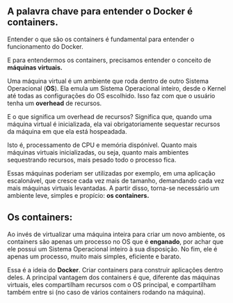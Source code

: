## A palavra chave para entender o Docker é **containers.**

Entender o que são os containers é fundamental para entender o funcionamento do Docker.

E para entendermos os containers, precisamos entender o conceito de **máquinas virtuais.**

Uma máquina virtual é um ambiente que roda dentro de outro Sistema Operacional (**OS**). Ela emula um Sistema Operacional inteiro, desde o Kernel até todas as configurações do OS escolhido. Isso faz com que o usuário tenha um **overhead** de recursos.

E o que significa um overhead de recursos? Significa que, quando uma máquina virtual é inicializada, ela vai obrigatoriamente sequestar recursos da máquina em que ela está hospeadada.

Isto é, processamento de CPU e memória dispónível. Quanto mais máquinas virtuais inicializadas, ou seja, quanto mais ambientes sequestrando recursos, mais pesado todo o processo fica.

Essas máquinas poderiam ser utilizadas por exemplo, em uma aplicação escalonável, que cresce cada vez mais de tamanho, demandando cada vez mais máquinas virtuais levantadas. A partir disso, torna-se necessário um ambiente leve, simples e propício: **************os containers.**************

## Os containers:

Ao invés de virtualizar uma máquina inteira para criar um novo ambiente, os containers são apenas um processo no OS que é ****************enganado****************, por achar que ele possui um Sistema Operacional inteiro à sua disposição. No fim, ele é apenas um processo, muito mais simples, eficiente e barato.

Essa é a ideia do **Docker**. Criar containers para construir aplicações dentro deles. A principal vantagem dos containers é que, diferente das máquinas virtuais, eles compartilham recursos com o OS principal, e compartilham também entre si (no caso de vários containers rodando na máquina).
